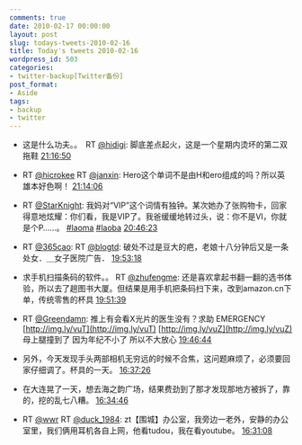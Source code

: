 ```yaml
---
comments: true
date: 2010-02-17 00:00:00
layout: post
slug: todays-tweets-2010-02-16
title: Today's tweets 2010-02-16
wordpress_id: 503
categories:
- twitter-backup[Twitter备份]
post_format:
- Aside
tags:
- backup
- twitter
---
```





  * 这是什么功夫。。　RT [@hidigi](http://twitter.com/hidigi): 脚底差点起火，这是一个星期内烫坏的第二双拖鞋 [21:16:50](http://twitter.com/gfrog/statuses/9184266789)





  * RT [@hicrokee](http://twitter.com/hicrokee) RT [@janxin](http://twitter.com/janxin): Hero这个单词不是由H和ero组成的吗？所以英雄本好色啊！ [21:14:06](http://twitter.com/gfrog/statuses/9184181016)





  * RT [@StarKnight](http://twitter.com/StarKnight): 我妈对“VIP”这个词情有独钟。某次她办了张购物卡，回家得意地炫耀：你们看，我是VIP了。我爸缓缓地转过头，说：你不是VI，你就是个P……。 [#laoma](http://search.twitter.com/search?q=%23laoma) [#laoba](http://search.twitter.com/search?q=%23laoba) [20:46:23](http://twitter.com/gfrog/statuses/9183344056)





  * RT [@365cao](http://twitter.com/365cao): RT [@blogtd](http://twitter.com/blogtd): 破处不过是豆大的疤，老娘十八分钟后又是一条处女．＿女子医院广告． [19:53:18](http://twitter.com/gfrog/statuses/9181893658)





  * 求手机扫描条码的软件。。 RT [@zhufengme](http://twitter.com/zhufengme): 还是喜欢拿起书翻一翻的选书体验，所以去了趟图书大厦。但结果是用手机把条码扫下来，改到amazon.cn下单，传统零售的杯具 [19:51:39](http://twitter.com/gfrog/statuses/9181854006)





  * RT [@Greendamn](http://twitter.com/Greendamn): 推上有会看X光片的医生没有？求助 EMERGENCY  [http://img.ly/vuT](http://img.ly/vuT) [http://img.ly/vuZ](http://img.ly/vuZ) 母上腿撞到了 因为年纪不小了 所以不大放心 [19:46:44](http://twitter.com/gfrog/statuses/9181734793)





  * 另外，今天发现手头两部相机无穷远的时候不合焦，这问题麻烦了，必须要回家仔细调了。杯具的一天。 [16:37:26](http://twitter.com/gfrog/statuses/9177604765)





  * 在大连晃了一天，想去海之韵广场，结果费劲到了那才发现那地方被拆了，靠的，挖的乱七八糟。 [16:34:46](http://twitter.com/gfrog/statuses/9177546470)





  * RT [@wwr](http://twitter.com/wwr) RT [@duck_1984](http://twitter.com/duck_1984): zt【围城】办公室，我旁边一老外，安静的办公室里，我们俩用耳机各自上网，他看tudou，我在看youtube。 [16:31:08](http://twitter.com/gfrog/statuses/9177464206)





